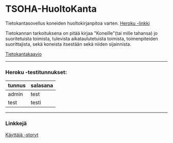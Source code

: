 # TSOHA-HuoltoKanta
Tietokantasovellus koneiden huoltokirjanpitoa varten.
[Heroku -linkki](https://tsoha-konekanta.herokuapp.com/)


Tietokannan tarkoituksena on pitää kirjaa "Koneille"(tai mille tahansa) jo suoritetuista toimista, tulevista aikataulutetuista toimista, toimenpiteiden suorittajista, sekä koneista itsestään sekä niiden sijainnista.

[Tietokantakaavio](../master/documentation/Kaaviot/TSOHA-HuoltoKanta-TietokantaKaavio-smaller.png)


--------------------------

### Heroku -testitunnukset:

tunnus | salasana |
---- | ----
admin | test
test | testi


------------------------

### Linkkejä

[Käyttäjä -storyt](../master/documentation/User-storyt/Käyttäjä.md)
